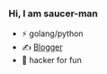 ### Hi, I am saucer-man

- ⚡ golang/python
- ✍️ [Blogger](https://saucer-man.com/)
- 🔭 hacker for fun
